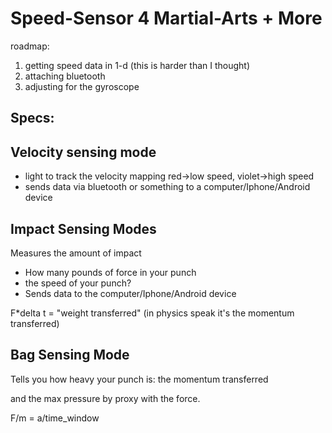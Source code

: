 Speed-Sensor 4 Martial-Arts + More
====

roadmap:

1. getting speed data in 1-d (this is harder than I thought)
2. attaching bluetooth
3. adjusting for the gyroscope

Specs:
------

## Velocity sensing mode

* light to track the velocity mapping red->low speed, violet->high speed
* sends data via bluetooth or something to a computer/Iphone/Android device

## Impact Sensing Modes

Measures the amount of impact

* How many pounds of force in your punch
* the speed of your punch?
* Sends data to the computer/Iphone/Android device

F*delta t = "weight transferred" (in physics speak it's the momentum transferred)

## Bag Sensing Mode

Tells you how heavy your punch is: the momentum transferred

and the max pressure by proxy with the force.


F/m = a/time_window



